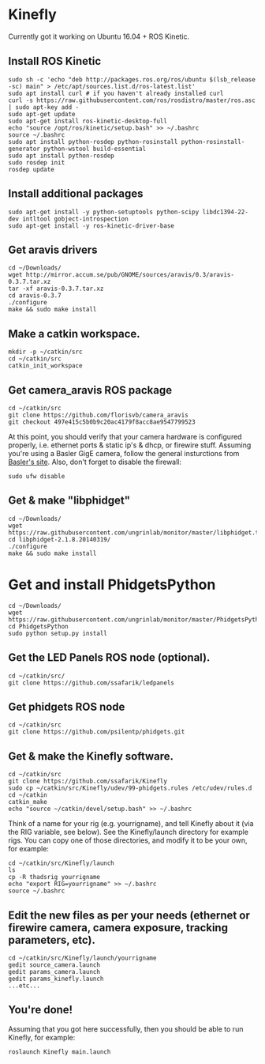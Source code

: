# Kinefly
Currently got it working on Ubuntu 16.04 + ROS Kinetic.

## Install ROS Kinetic
```
sudo sh -c 'echo "deb http://packages.ros.org/ros/ubuntu $(lsb_release -sc) main" > /etc/apt/sources.list.d/ros-latest.list'
sudo apt install curl # if you haven't already installed curl
curl -s https://raw.githubusercontent.com/ros/rosdistro/master/ros.asc | sudo apt-key add -
sudo apt-get update
sudo apt-get install ros-kinetic-desktop-full
echo "source /opt/ros/kinetic/setup.bash" >> ~/.bashrc
source ~/.bashrc
sudo apt install python-rosdep python-rosinstall python-rosinstall-generator python-wstool build-essential
sudo apt install python-rosdep
sudo rosdep init
rosdep update
```

## Install additional packages
```
sudo apt-get install -y python-setuptools python-scipy libdc1394-22-dev intltool gobject-introspection
sudo apt-get install -y ros-kinetic-driver-base
```

## Get aravis drivers
```
cd ~/Downloads/
wget http://mirror.accum.se/pub/GNOME/sources/aravis/0.3/aravis-0.3.7.tar.xz
tar -xf aravis-0.3.7.tar.xz
cd aravis-0.3.7
./configure
make && sudo make install
```

## Make a catkin workspace.
```
mkdir -p ~/catkin/src
cd ~/catkin/src
catkin_init_workspace
```

## Get camera_aravis ROS package
```
cd ~/catkin/src
git clone https://github.com/florisvb/camera_aravis
git checkout 497e415c5b0b9c20ac4179f8acc8ae9547799523
```

At this point, you should verify that your camera hardware is configured properly, i.e. ethernet ports & static ip's & dhcp, or firewire stuff.
Assuming you're using a Basler GigE camera, follow the general insturctions from [Basler's site](https://docs.baslerweb.com/network-configuration-(gige-cameras)#assigning-a-fixed-ip-address).
Also, don't forget to disable the firewall:
```
sudo ufw disable
```

## Get & make "libphidget"
```
cd ~/Downloads/
wget https://raw.githubusercontent.com/ungrinlab/monitor/master/libphidget.tar.gz
cd libphidget-2.1.8.20140319/
./configure 
make && sudo make install 
```

# Get and install PhidgetsPython
```
cd ~/Downloads/
wget https://raw.githubusercontent.com/ungrinlab/monitor/master/PhidgetsPython.zip
cd PhidgetsPython
sudo python setup.py install
```

## Get the LED Panels ROS node (optional).
```
cd ~/catkin/src/
git clone https://github.com/ssafarik/ledpanels
```

## Get phidgets ROS node
```
cd ~/catkin/src
git clone https://github.com/psilentp/phidgets.git
```

## Get & make the Kinefly software.
```
cd ~/catkin/src
git clone https://github.com/ssafarik/Kinefly
sudo cp ~/catkin/src/Kinefly/udev/99-phidgets.rules /etc/udev/rules.d
cd ~/catkin
catkin_make
echo "source ~/catkin/devel/setup.bash" >> ~/.bashrc
```

Think of a name for your rig (e.g. yourrigname), and tell Kinefly about it (via the RIG variable, see below).
See the Kinefly/launch directory for example rigs. You can copy one of those directories, and modify it to be your own, for example: 
```
cd ~/catkin/src/Kinefly/launch
ls
cp -R thadsrig yourrigname
echo "export RIG=yourrigname" >> ~/.bashrc
source ~/.bashrc
```

## Edit the new files as per your needs (ethernet or firewire camera, camera exposure, tracking parameters, etc).
```
cd ~/catkin/src/Kinefly/launch/yourrigname
gedit source_camera.launch
gedit params_camera.launch
gedit params_kinefly.launch
...etc...
```

## You're done!
Assuming that you got here successfully, then you  should be able to run Kinefly, for example:
```
roslaunch Kinefly main.launch  
```
